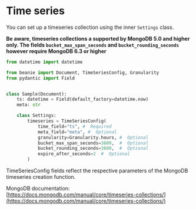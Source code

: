 # Time series

You can set up a timeseries collection using the inner `Settings` class.

**Be aware, timeseries collections a supported by MongoDB 5.0 and higher only. The fields `bucket_max_span_seconds` and `bucket_rounding_seconds` however require MongoDB 6.3 or higher**

```python
from datetime import datetime

from beanie import Document, TimeSeriesConfig, Granularity
from pydantic import Field


class Sample(Document):
    ts: datetime = Field(default_factory=datetime.now)
    meta: str

    class Settings:
        timeseries = TimeSeriesConfig(
            time_field="ts", #  Required
            meta_field="meta", #  Optional
            granularity=Granularity.hours, #  Optional
            bucket_max_span_seconds=3600,  #  Optional
            bucket_rounding_seconds=3600,  #  Optional
            expire_after_seconds=2  #  Optional
        )
```

TimeSeriesConfig fields reflect the respective parameters of the MongoDB timeseries creation function.

MongoDB documentation: [https://docs.mongodb.com/manual/core/timeseries-collections/](https://docs.mongodb.com/manual/core/timeseries-collections/)
